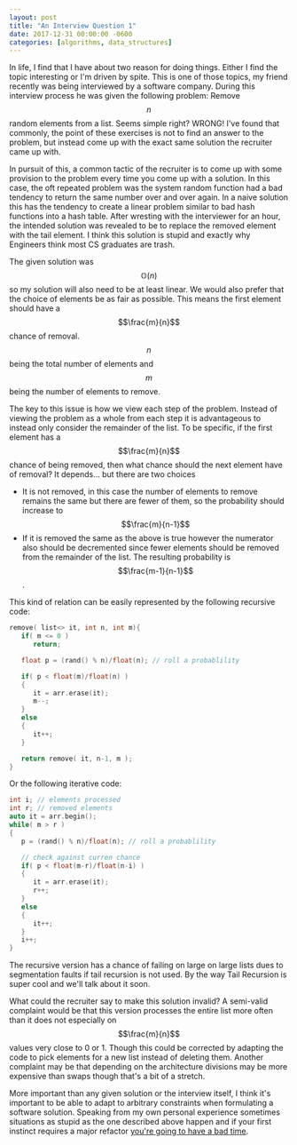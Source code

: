 ```yaml
---
layout: post
title: "An Interview Question 1"
date: 2017-12-31 00:00:00 -0600
categories: [algorithms, data_structures]
---
```


In life, I find that I have about two reason for doing things. 
Either I find the topic interesting or I'm driven by spite.
This is one of those topics, my friend recently was being interviewed by a software company. 
During this interview process he was given the following problem: Remove $$n$$ random elements from a list.
Seems simple right? WRONG!
I've found that commonly, the point of these exercises is not to find an answer to the problem, but instead come up with the exact same solution the recruiter came up with.

In pursuit of this, a common tactic of the recruiter is to come up with some provision to the problem every time you come up with a solution.
In this case, the oft repeated problem was the system random function had a bad tendency to return the same number over and over again.
In a naive solution this has the tendency to create a linear problem similar to bad hash functions into a hash table.
After wresting with the interviewer for an hour, the intended solution was revealed to be to replace the removed element with the tail element.
I think this solution is stupid and exactly why Engineers think most CS graduates are trash.

The given solution was $$ \mathbb{O}(n) $$ so my solution will also need to be at least linear.
We would also prefer that the choice of elements be as fair as possible.
This means the first element should have a $$\frac{m}{n}$$ chance of removal. 
$$n$$ being the total number of elements and $$m$$ being the number of elements to remove.

The key to this issue is how we view each step of the problem.
Instead of viewing the problem as a whole from each step it is advantageous to instead only consider the remainder of the list.
To be specific, if the first element has a $$\frac{m}{n}$$ chance of being removed, then what chance should the next element have of removal?
It depends... but there are two choices
* It is not removed, in this case the number of elements to remove remains the same but there are fewer of them, so the probability should increase to $$\frac{m}{n-1}$$
* If it is removed the same as the above is true however the numerator also should be decremented since fewer elements should be removed from the remainder of the list. The resulting probability is $$\frac{m-1}{n-1}$$.

This kind of relation can be easily represented by the following recursive code:
``` c++
remove( list<> it, int n, int m){
   if( m <= 0 )
      return;

   float p = (rand() % n)/float(n); // roll a probablility

   if( p < float(m)/float(n) ) 
   {
      it = arr.erase(it);
      m--;
   }
   else
   {
      it++;
   }

   return remove( it, n-1, m );
}
```

Or the following iterative code:

```c++
int i; // elements processed
int r; // removed elements
auto it = arr.begin();
while( m > r )
{
   p = (rand() % n)/float(n); // roll a probablility

   // check against curren chance
   if( p < float(m-r)/float(n-i) ) 
   {
      it = arr.erase(it);
      r++;
   }
   else
   {
      it++;
   }
   i++;
}
```

The recursive version has a chance of failing on large on large lists dues to segmentation faults if tail recursion is not used.
By the way Tail Recursion is super cool and we'll talk about it soon.

What could the recruiter say to make this solution invalid? 
A semi-valid complaint would be that this version processes the entire list more often than it does not especially on $$\frac{m}{n}$$ values very close to 0 or 1. 
Though this could be corrected by adapting the code to pick elements for a new list instead of deleting them.
Another complaint may be that depending on the architecture divisions may be more expensive than swaps though that's a bit of a stretch.

More important than any given solution or the interview itself, I think it's important to be able to adapt to arbitrary constraints when formulating a software solution.
Speaking from my own personal experience sometimes situations as stupid as the one described above happen and if your first instinct requires a major refactor [you're going to have a bad time](https://youtu.be/ynxPshq8ERo).

